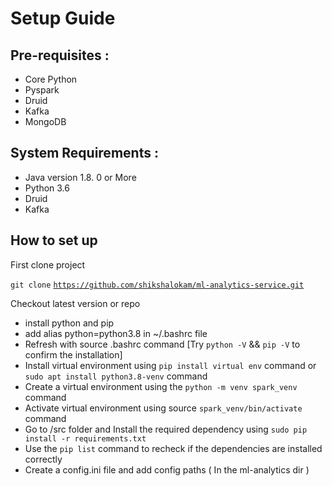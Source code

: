 # Setup Guide

## Pre-requisites :

* Core Python
* Pyspark
* Druid&#x20;
* Kafka&#x20;
* MongoDB

## System Requirements :

* Java version 1.8. 0 or More
* Python 3.6
* Druid&#x20;
* Kafka

## How to set up

First clone project&#x20;

`git clone` [`https://github.com/shikshalokam/ml-analytics-service.git`](https://github.com/shikshalokam/ml-analytics-service.git)

Checkout latest version or repo&#x20;

* install python and pip
* add alias python=python3.8 in \~/.bashrc file
* Refresh with source .bashrc command \[Try `python -V` && `pip -V` to confirm the installation]
* Install virtual environment using `pip install virtual env` command or `sudo apt install python3.8-venv` command
* Create a virtual environment using the `python -m venv spark_venv` command
* Activate virtual environment using source `spark_venv/bin/activate` command
* Go to /src folder and Install the required dependency using `sudo pip install -r requirements.txt`&#x20;
* Use the `pip list` command to recheck if the dependencies are installed correctly
* Create a config.ini file and add config paths ( In the ml-analytics dir )

